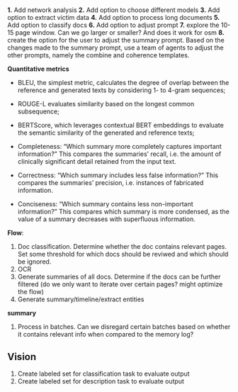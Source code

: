 # 

**1.** Add network analysis 
**2.** Add option to choose different models 
**3.** Add option to extract victim data
**4.** Add option to process long documents 
**5.** Add option to classify docs 
**6.** Add option to adjust prompt
**7.** explore the 10-15 page window. Can we go larger or smaller? And does it work for osm
**8.** create the option for the user to adjust the summary prompt. Based on the changes made to the summary prompt, use a team of agents to adjust the other prompts, namely the combine and coherence templates. 

**Quantitative metrics**
- BLEU, the simplest metric, calculates the degree of overlap between the reference and generated texts by considering 1- to 4-gram sequences;
- ROUGE-L evaluates similarity based on the longest common subsequence; 
- BERTScore, which leverages contextual BERT embeddings to evaluate the semantic similarity of the generated and reference texts;

- Completeness: “Which summary more completely captures important information?” This compares the summaries’ recall, i.e. the amount of clinically significant detail retained from the input text.
- Correctness: “Which summary includes less false information?” This compares the summaries’ precision, i.e. instances of fabricated information.
- Conciseness: “Which summary contains less non-important information?” This compares which summary is more condensed, as the value of a summary decreases with superfluous information.

**Flow**:
1. Doc classification. Determine whether the doc contains relevant pages. Set some threshold for which docs should be reviwed and which should be ignored.
2. OCR
3. Generate summaries of all docs. Determine if the docs can be further filtered (do we only want to iterate over certain pages? might optimize the flow)
4. Generate summary/timeline/extract entities 

**summary**
1. Process in batches. Can we disregard certain batches based on whether it contains relevant info when compared to the memory log?


## Vision
1. Create labeled set for classification task to evaluate output
2. Create labeled set for description task to evaluate output